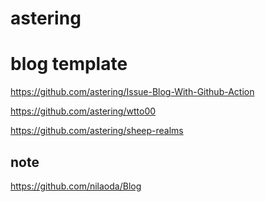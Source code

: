 # astering

# blog template

https://github.com/astering/Issue-Blog-With-Github-Action

https://github.com/astering/wtto00

https://github.com/astering/sheep-realms

## note

https://github.com/nilaoda/Blog
